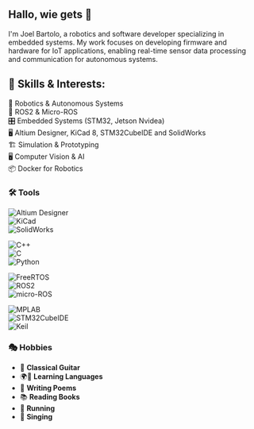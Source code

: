 ## Hallo, wie gets 👋
I'm Joel Bartolo, a robotics and software developer specializing in embedded systems. My work focuses on developing firmware and hardware for IoT applications, enabling real-time sensor data processing and communication for autonomous systems.
## 🔧 Skills & Interests:
🦾 Robotics & Autonomous Systems<br>
🤖 ROS2 & Micro-ROS<br>
🎛️ Embedded Systems (STM32, Jetson Nvidea)<br>
🖥️ Altium Designer, KiCad 8, STM32CubeIDE and SolidWorks<br>
🏗️ Simulation & Prototyping<br>
🖥️ Computer Vision & AI<br>
📦 Docker for Robotics<br>

### 🛠️ Tools 
![Altium Designer](https://img.shields.io/badge/EDA-Altium_Designer-blue?logo=altiumdesigner&logoColor=white)<br>
![KiCad](https://img.shields.io/badge/EDA-KiCad-orange?logo=kicad&logoColor=white)<br>
![SolidWorks](https://img.shields.io/badge/CAD-SolidWorks-red?logo=solidworks&logoColor=white)<br>

![C++](https://img.shields.io/badge/Programming-C++-blue?logo=cplusplus&logoColor=white)<br>
![C](https://img.shields.io/badge/Programming-C-lightgrey?logo=c&logoColor=white)<br>
![Python](https://img.shields.io/badge/Programming-Python-yellow?logo=python&logoColor=white)<br>

![FreeRTOS](https://img.shields.io/badge/RTOS-FreeRTOS-blue?logo=freertos&logoColor=white)<br>
![ROS2](https://img.shields.io/badge/Robotics-ROS2-purple?logo=ros&logoColor=white)<br>
![micro-ROS](https://img.shields.io/badge/Embedded-micro--ROS-brightgreen?logo=ros&logoColor=white)<br>

![MPLAB](https://img.shields.io/badge/IDE-MPLAB_X_IDE-blue?logo=microchip&logoColor=white)<br>
![STM32CubeIDE](https://img.shields.io/badge/IDE-STM32CubeIDE-darkblue?logo=stmicroelectronics&logoColor=white)<br>
![Keil](https://img.shields.io/badge/IDE-Keil-brightgreen?logo=arm&logoColor=white)<br>

### 🎭 Hobbies
<!-- This is a comment -->
- 🎸 **Classical Guitar** <!--Passionate about playing and exploring music.  -->
- 🌍📖 **Learning Languages**<!-- – Always curious about new languages and cultures.  -->
- 📝 **Writing Poems**<!-- – Expressing creativity through poetry.  -->
- 📚 **Reading Books**<!-- – Enjoying fiction, technical books, and philosophy.  -->
- 🏃 **Running**<!-- – Staying active and pushing my limits.  -->
- 🎤 **Singing**<!-- – Exploring vocal techniques and enjoying music through song.  -->



<!--
**JoelBart/JoelBart** is a ✨ _special_ ✨ repository because its `README.md` (this file) appears on your GitHub profile.

Here are some ideas to get you started:

- 🔭 I’m currently working on ...
- 🌱 I’m currently learning ...
- 👯 I’m looking to collaborate on ...
- 🤔 I’m looking for help with ...
- 💬 Ask me about ...
- 📫 How to reach me: ...
- 😄 Pronouns: ...
- ⚡ Fun fact: ...
-->
